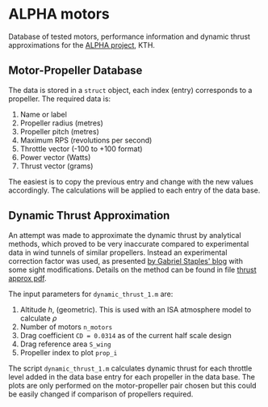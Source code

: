 # ALPHA motors 
Database of tested motors, performance information and dynamic thrust approximations for the [ALPHA project](https://www.kthaero.com/alpha), KTH.

## Motor-Propeller Database

The data is stored in a `struct` object, each index (entry) corresponds to a propeller. The required data is:

1. Name or label
2. Propeller radius (metres)
3. Propeller pitch (metres)
4. Maximum RPS (revolutions per second)
5. Throttle vector (-100 to +100 format)
6. Power vector (Watts)
7. Thrust vector (grams)

The easiest is to copy the previous entry and change with the new values accordingly. The calculations will be applied to each entry of the data base.

## Dynamic Thrust Approximation

An attempt was made to approximate the dynamic thrust by analytical methods, which proved to be very inaccurate compared to experimental data in wind tunnels of similar propellers. Instead an experimental correction factor was used, as presented [by Gabriel Staples' blog](https://www.flitetest.com/articles/propeller-static-dynamic-thrust-calculation) with some sight modifications. Details on the method can be found in file [thrust approx pdf](thrust_approx.pdf).

The input parameters for `dynamic_thrust_1.m` are:

1. Altitude $h$, (geometric). This is used with an ISA atmosphere model to calculate $\rho$
2. Number of motors `n_motors`
3. Drag coefficient `CD = 0.0314` as of the current half scale design
4. Drag reference area `S_wing`
5. Propeller index to plot `prop_i`

The script `dynamic_thrust_1.m` calculates dynamic thrust for each throttle level added in the data base entry for each propeller in the data base. The plots are only performed on the motor-propeller pair chosen but this could be easily changed if comparison of propellers required.
